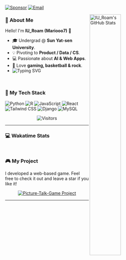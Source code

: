 <p align="left">
  <a href="#"><img src="https://img.shields.io/badge/Sponsor_Me!-%234ea94b.svg?style=for-the-badge&logo=coffee&logoColor=white" alt="Sponsor"></a>
  <a href="mailto:maor7@mail2.sysu.edu.cn"><img src="https://img.shields.io/badge/Email_Me!-%234ea94b.svg?style=for-the-badge&logo=gmail&logoColor=white" alt="Email"></a>
</p>

<a href="https://github.com/Mariooo7">
  <img align="right" width="45%" src="https://github-readme-stats.vercel.app/api?username=Mariooo7&show_icons=true&theme=tokyonight&include_all_commits=true&count_private=true" alt="IU_Roam's GitHub Stats"/>
</a>

### 🤔 **About Me**

Hello! I'm **IU_Roam (Mariooo7)** 👋

-   🎓 Undergrad @ **Sun Yat-sen University**.
-   💡 Pivoting to **Product / Data / CS**.
-   💻 Passionate about **AI & Web Apps**.
-   🏀 Love **gaming, basketball & rock**.
-   <img src="https://readme-typing-svg.herokuapp.com?font=Fira+Code&size=15&pause=1000&color=3399FF&center=false&vCenter=true&width=435&lines=Motto%3A+The+Oldest+Egg" alt="Typing SVG" />

<br>

### 🚀 **My Tech Stack**

<p align="left">
  <img src="https://img.shields.io/badge/Python-3776AB?style=flat-square&logo=python&logoColor=white" alt="Python">
  <img src="https://img.shields.io/badge/R-276DC3?style=flat-square&logo=r&logoColor=white" alt="R">
  <img src="https://img.shields.io/badge/JavaScript-F7DF1E?style=flat-square&logo=javascript&logoColor=black" alt="JavaScript">
  <img src="https://img.shields.io/badge/React-20232A?style=flat-square&logo=react&logoColor=61DAFB" alt="React">
  <img src="https://img.shields.io/badge/Tailwind_CSS-38B2AC?style=flat-square&logo=tailwind-css&logoColor=white" alt="Tailwind CSS">
  <img src="https://img.shields.io/badge/Django-092E20?style=flat-square&logo=django&logoColor=white" alt="Django">
  <img src="https://img.shields.io/badge/MySQL-4479A1?style=flat-square&logo=mysql&logoColor=white" alt="MySQL">
</p>

<p align="center">
  <img src="https://profile-counter.glitch.me/Mariooo7/count.svg" alt="Visitors">
</p>

---

### 💻 **Wakatime Stats**

<br>

### 🎮 **My Project**

I developed a web-based game. Feel free to check it out and leave a star if you like it!

<p align="center">
  <a href="https://picture-talk-game.cyou" target="_blank">
    <img src="https://github-readme-stats.vercel.app/api/pin/?username=Mariooo7&repo=django-ai-game&theme=tokyonight&show_owner=true" alt="Picture-Talk-Game Project">
  </a>
</p>

<hr>
